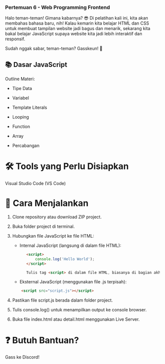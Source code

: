 ### Pertemuan 6 - Web Programming Frontend
Halo teman-teman!
Gimana kabarnya? 😎
Di pelatihan kali ini, kita akan membahas bahasa baru, nih!
Kalau kemarin kita belajar HTML dan CSS untuk membuat tampilan website jadi bagus dan menarik, sekarang kita bakal belajar JavaScript supaya website kita jadi lebih interaktif dan responsif.

Sudah nggak sabar, teman-teman?
Gasskeun! 🚀

## 📚 Dasar JavaScript
Outline Materi:

- Tipe Data

- Variabel

- Template Literals

- Looping

- Function

- Array

- Percabangan

# 🛠 Tools yang Perlu Disiapkan
Visual Studio Code (VS Code)

# 🚀 Cara Menjalankan

1. Clone repository atau download ZIP project.

2. Buka folder project di terminal.

3. Hubungkan file JavaScript ke file HTML:

   - Internal JavaScript (langsung di dalam file HTML):

     ```html
        <script>
            console.log('Hello World');
        </script>

        Tulis tag <script> di dalam file HTML, biasanya di bagian akhir sebelum tag </body>.

   - Eksternal JavaScript (menggunakan file .js terpisah):

    ```html
        <script src="script.js"></script>

3. Pastikan file script.js berada dalam folder project.

4. Tulis console.log() untuk menampilkan output ke console browser.

5. Buka file index.html atau detail.html menggunakan Live Server.

# ❓ Butuh Bantuan?
Gass ke Discord!